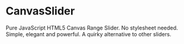 # CanvasSlider
Pure JavaScript HTML5 Canvas Range Slider. No stylesheet needed. Simple, elegant and powerful. A quirky alternative to other sliders.
